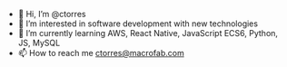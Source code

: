 - 👋 Hi, I’m @ctorres
- 👀 I’m interested in software development with new technologies 
- 🌱 I’m currently learning AWS, React Native, JavaScript ECS6, Python, JS, MySQL
- 📫 How to reach me ctorres@macrofab.com

<!---
macroctorres/macroctorres is a ✨ special ✨ repository because its `README.md` (this file) appears on your GitHub profile.
You can click the Preview link to take a look at your changes.
--->
